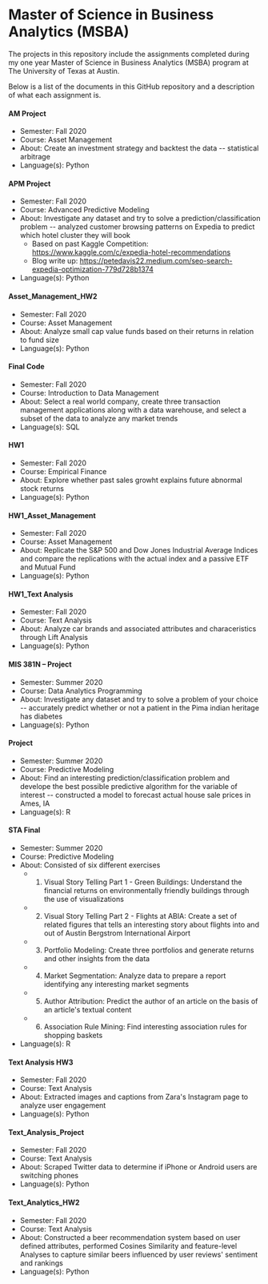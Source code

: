 # Master of Science in Business Analytics (MSBA)
The projects in this repository include the assignments completed during my one year Master of Science in Business Analytics (MSBA) program at The University of Texas at Austin.

Below is a list of the documents in this GitHub repository and a description of what each assignment is.

#### AM Project
* Semester: Fall 2020
* Course: Asset Management
* About: Create an investment strategy and backtest the data -- statistical arbitrage
* Language(s): Python

#### APM Project
* Semester: Fall 2020
* Course: Advanced Predictive Modeling
* About: Investigate any dataset and try to solve a prediction/classification problem -- analyzed customer browsing patterns on Expedia to predict which hotel cluster they will book
    * Based on past Kaggle Competition: https://www.kaggle.com/c/expedia-hotel-recommendations
    * Blog write up: https://petedavis22.medium.com/seo-search-expedia-optimization-779d728b1374
* Language(s): Python

#### Asset_Management_HW2
* Semester: Fall 2020
* Course: Asset Management
* About: Analyze small cap value funds based on their returns in relation to fund size
* Language(s): Python

#### Final Code
* Semester: Fall 2020
* Course: Introduction to Data Management
* About: Select a real world company, create three transaction management applications along with a data warehouse, and select a subset of the data to analyze any market trends
* Language(s): SQL

#### HW1
* Semester: Fall 2020
* Course: Empirical Finance
* About: Explore whether past sales growht explains future abnormal stock returns
* Language(s): Python

#### HW1_Asset_Management
* Semester: Fall 2020
* Course: Asset Management
* About: Replicate the S&P 500 and Dow Jones Industrial Average Indices and compare the replications with the actual index and a passive ETF and Mutual Fund
* Language(s): Python

#### HW1_Text Analysis
* Semester: Fall 2020
* Course: Text Analysis
* About: Analyze car brands and associated attributes and characeristics through Lift Analysis
* Language(s): Python

#### MIS 381N – Project
* Semester: Summer 2020
* Course: Data Analytics Programming
* About: Investigate any dataset and try to solve a problem of your choice -- accurately predict whether or not a patient in the Pima indian heritage has diabetes
* Language(s): Python

#### Project
* Semester: Summer 2020
* Course: Predictive Modeling
* About: Find an interesting prediction/classification problem and develope the best possible predictive algorithm for the variable of interest -- constructed a model to forecast actual house sale prices in Ames, IA
* Language(s): R

#### STA Final
* Semester: Summer 2020
* Course: Predictive Modeling
* About: Consisted of six different exercises
    * 1. Visual Story Telling Part 1 - Green Buildings: Understand the financial returns on environmentally friendly buildings through the use of visualizations
    * 2. Visual Story Telling Part 2 - Flights at ABIA: Create a set of related figures that tells an interesting story about flights into and out of Austin Bergstrom International Airport
    * 3. Portfolio Modeling: Create three portfolios and generate returns and other insights from the data
    * 4. Market Segmentation: Analyze data to prepare a report identifying any interesting market segments
    * 5. Author Attribution: Predict the author of an article on the basis of an article's textual content
    * 6. Association Rule Mining: Find interesting association rules for shopping baskets
* Language(s): R

#### Text Analysis HW3
* Semester: Fall 2020
* Course: Text Analysis
* About: Extracted images and captions from Zara's Instagram page to analyze user engagement
* Language(s): Python

#### Text_Analysis_Project
* Semester: Fall 2020
* Course: Text Analysis
* About: Scraped Twitter data to determine if iPhone or Android users are switching phones
* Language(s): Python

#### Text_Analytics_HW2
* Semester: Fall 2020
* Course: Text Analysis
* About: Constructed a beer recommendation system based on user defined attributes, performed Cosines Similarity and feature-level Analyses to capture similar beers influenced by user reviews' sentiment and rankings
* Language(s): Python

